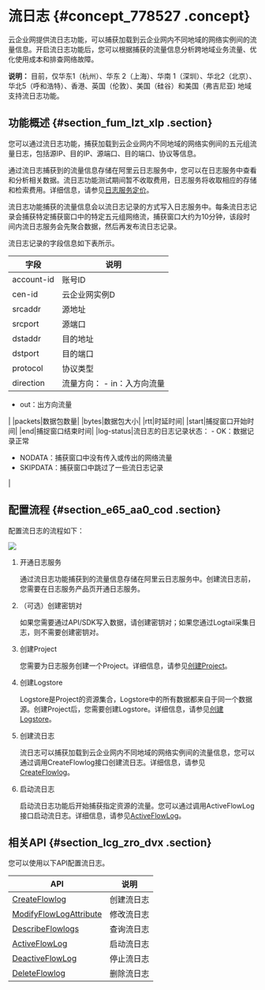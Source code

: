 # 流日志 {#concept_778527 .concept}

云企业网提供流日志功能，可以捕获加载到云企业网内不同地域的网络实例间的流量信息。开启流日志功能后，您可以根据捕获的流量信息分析跨地域业务流量、优化使用成本和排查网络故障。

**说明：** 目前，仅华东1（杭州）、华东 2（上海）、华南 1（深圳）、华北2（北京）、华北5（呼和浩特）、香港、英国（伦敦）、美国（硅谷）和美国（弗吉尼亚\) 地域支持流日志功能。

## 功能概述 {#section_fum_lzt_xlp .section}

您可以通过流日志功能，捕获加载到云企业网内不同地域的网络实例间的五元组流量日志，包括源IP、目的IP、源端口、目的端口、协议等信息。

通过流日志捕获到的流量信息存储在阿里云日志服务中，您可以在日志服务中查看和分析相关数据。流日志功能测试期间暂不收取费用，日志服务将收取相应的存储和检索费用。详细信息，请参见[日志服务定价](../../../../cn.zh-CN/产品定价/计费方式.md#)。

流日志功能捕获的流量信息会以流日志记录的方式写入日志服务中。每条流日志记录会捕获特定捕获窗口中的特定五元组网络流，捕获窗口大约为10分钟，该段时间内流日志服务会先聚合数据，然后再发布流日志记录。

流日志记录的字段信息如下表所示。

|字段|说明|
|--|--|
|account-id|账号ID|
|cen-id|云企业网实例D|
|srcaddr|源地址|
|srcport|源端口|
|dstaddr|目的地址|
|dstport|目的端口|
|protocol|协议类型|
|direction|流量方向： -   in：入方向流量
-   out：出方向流量

 |
|packets|数据包数量|
|bytes|数据包大小|
|rtt|时延时间|
|start|捕捉窗口开始时间|
|end|捕捉窗口结束时间|
|log-status|流日志的日志记录状态： -   OK：数据记录正常
-   NODATA：捕获窗口中没有传入或传出的网络流量
-   SKIPDATA：捕获窗口中跳过了一些流日志记录

 |

## 配置流程 {#section_e65_aa0_cod .section}

配置流日志的流程如下：

![](http://static-aliyun-doc.oss-cn-hangzhou.aliyuncs.com/assets/img/630431/156138043250102_zh-CN.png)

1.  开通日志服务

    通过流日志功能捕获到的流量信息存储在阿里云日志服务中。创建流日志前，您需要在日志服务产品页开通日志服务。

2.  （可选）创建密钥对

    如果您需要通过API/SDK写入数据，请创建密钥对；如果您通过Logtail采集日志，则不需要创建密钥对。

3.  创建Project

    您需要为日志服务创建一个Project。详细信息，请参见[创建Project](../../../../cn.zh-CN/用户指南/准备工作/操作Project.md#section_ahq_ggx_ndb)。

4.  创建Logstore

    Logstore是Project的资源集合，Logstore中的所有数据都来自于同一个数据源。创建Project后，您需要创建Logstore。详细信息，请参见[创建Logstore](../../../../cn.zh-CN/用户指南/准备工作/操作Logstore.md#section_v52_2jx_ndb)。

5.  创建流日志

    流日志可以捕获加载到云企业网内不同地域的网络实例间的流量信息，您可以通过调用CreateFlowlog接口创建流日志。详细信息，请参见[CreateFlowlog](../../../../cn.zh-CN/API参考/流日志/CreateFlowlog.md#)。

6.  启动流日志

    启动流日志功能后开始捕获指定资源的流量。您可以通过调用ActiveFlowLog接口启动流日志。详细信息，请参见[ActiveFlowLog](../../../../cn.zh-CN/API参考/流日志/ActiveFlowLog.md#)。


## 相关API {#section_lcg_zro_dvx .section}

您可以使用以下API配置流日志。

|API|说明|
|---|--|
|[CreateFlowlog](../../../../cn.zh-CN/API参考/流日志/CreateFlowlog.md#)|创建流日志|
|[ModifyFlowLogAttribute](../../../../cn.zh-CN/API参考/流日志/ModifyFlowLogAttribute.md#)|修改流日志|
|[DescribeFlowlogs](../../../../cn.zh-CN/API参考/流日志/DescribeFlowlogs.md#)|查询流日志|
|[ActiveFlowLog](../../../../cn.zh-CN/API参考/流日志/ActiveFlowLog.md#)|启动流日志|
|[DeactiveFlowLog](../../../../cn.zh-CN/API参考/流日志/DeactiveFlowLog.md#)|停止流日志|
|[DeleteFlowlog](../../../../cn.zh-CN/API参考/流日志/DeleteFlowlog.md#)|删除流日志|

